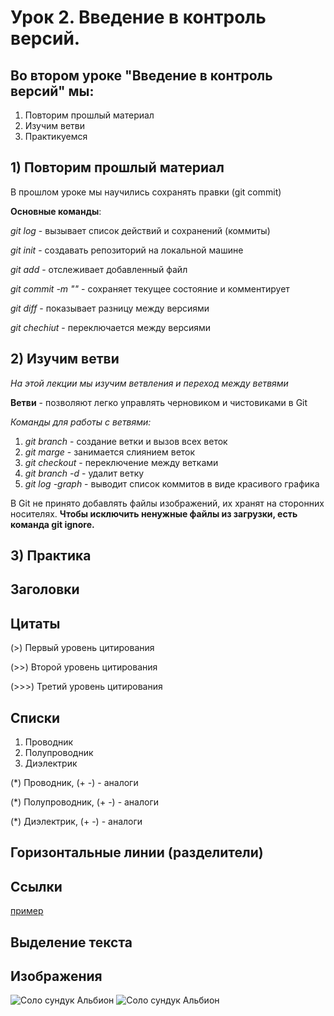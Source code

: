 # Урок 2. Введение в контроль версий.
## Во втором уроке "Введение в контроль версий" мы: 
1) Повторим прошлый материал
2) Изучим ветви
3) Практикуемся 

## 1) Повторим прошлый материал
В прошлом уроке мы научились сохранять правки (git commit) 

**Основные команды**: 

*git log* - вызывает список действий и сохранений (коммиты)

*git init* - создавать репозиторий на локальной машине 

*git add* - отслеживает добавленный файл

*git commit -m ""* - сохраняет текущее состояние и комментирует  

*git diff* - показывает разницу между версиями

*git chechiut* - переключается между версиями 

## 2) Изучим ветви

*На этой лекции мы изучим ветвления и переход между ветвями*

**Ветви** - позволяют легко управлять черновиком и чистовиками в Git

*Команды для работы с ветвями:*

1) *git branch* - создание ветки и вызов всех веток
2) *git marge* - занимается слиянием веток
3) *git checkout* - переключение между ветками
4) *git branch -d* - удалит ветку
5) *git log -graph* - выводит список коммитов в виде красивого графика

В Git не принято добавлять файлы
изображений, их хранят на сторонних
носителях. **Чтобы исключить ненужные файлы
из загрузки, есть команда git ignore.**

## 3) Практика

## Заголовки 

## Цитаты

(>) Первый уровень цитирования 

(>>) Второй уровень цитирования 

(>>>) Третий уровень цитирования 

## Списки

1.	Проводник
2.	Полупроводник
3.	Диэлектрик

(*) Проводник, (+ -) - аналоги

(*) Полупроводник, (+ -) - аналоги

(*) Диэлектрик, (+ -) - аналоги 

## Горизонтальные линии (разделители)

## Ссылки

[пример](http://example.com/ "Необязательная подсказка")

## Выделение текста

## Изображения 

![Соло сундук Альбион](box.png)
![Соло сундук Альбион](zzz.png)

